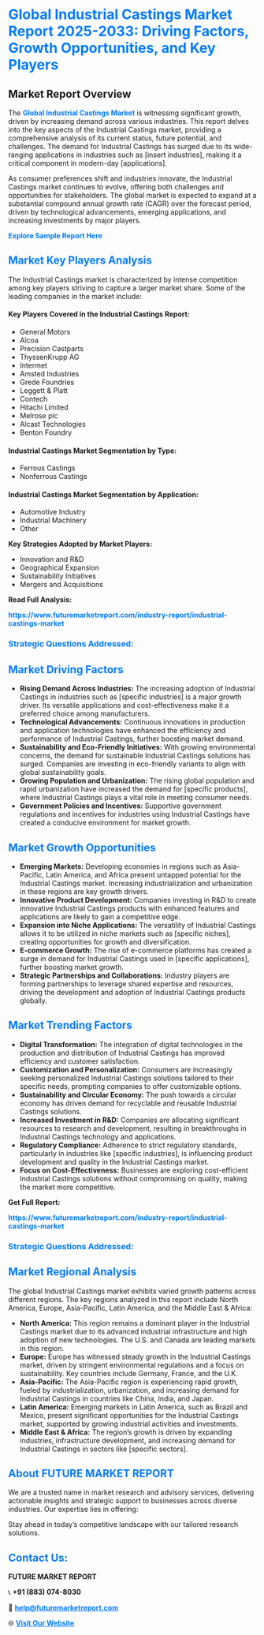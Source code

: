 <h1 style="color: #007BFF;">Global Industrial Castings Market Report 2025-2033: Driving Factors, Growth Opportunities, and Key Players</h1>

<section id="overview">
<h2>Market Report Overview</h2>
<p>The <a href="https://www.futuremarketreport.com/industry-report/industrial-castings-market" style="color: #007BFF; text-decoration: none;"><strong>Global Industrial Castings Market</strong></a> is witnessing significant growth, driven by increasing demand across various industries. This report delves into the key aspects of the Industrial Castings market, providing a comprehensive analysis of its current status, future potential, and challenges. The demand for Industrial Castings has surged due to its wide-ranging applications in industries such as [insert industries], making it a critical component in modern-day [applications].</p>
<p>As consumer preferences shift and industries innovate, the Industrial Castings market continues to evolve, offering both challenges and opportunities for stakeholders. The global market is expected to expand at a substantial compound annual growth rate (CAGR) over the forecast period, driven by technological advancements, emerging applications, and increasing investments by major players.</p>
</section>

<section id="overview">
<p><a href="https://www.futuremarketreport.com/request-sample/reportId=101904" style="color: #007BFF; text-decoration: none;"><strong>Explore Sample Report Here</strong></a></p>
</section>

<section id="key-players">
<h2 style="color: #007BFF;">Market Key Players Analysis</h2>
<p>The Industrial Castings market is characterized by intense competition among key players striving to capture a larger market share. Some of the leading companies in the market include:</p>
<h4>Key Players Covered in the Industrial Castings Report:</h4>
<ul><li>General Motors</li><li>Alcoa</li><li>Precision Castparts</li><li>ThyssenKrupp AG</li><li>Intermet</li><li>Amsted Industries</li><li>Grede Foundries</li><li>Leggett &amp; Platt</li><li>Contech</li><li>Hitachi Limited</li><li>Melrose plc</li><li>Alcast Technologies</li><li>Benton Foundry</li></ul>
<h4>Industrial Castings Market Segmentation by Type:</h4>
<ul><li>Ferrous Castings</li><li>Nonferrous Castings</li></ul>

<h4>Industrial Castings Market Segmentation by Application:</h4>
<ul><li>Automotive Industry</li><li>Industrial Machinery</li><li>Other</li></ul>
<p><strong>Key Strategies Adopted by Market Players:</strong></p>
<ul>
<li>Innovation and R&D</li>
<li>Geographical Expansion</li>
<li>Sustainability Initiatives</li>
<li>Mergers and Acquisitions</li>
</ul>
</section>

<section>
<p><strong>Read Full Analysis: </strong></p><a href="https://www.futuremarketreport.com/industry-report/industrial-castings-market" style="color: #007BFF; text-decoration: none;"><strong>https://www.futuremarketreport.com/industry-report/industrial-castings-market</strong></a>
<h3 style="color: #007BFF;">Strategic Questions Addressed:</h3>
</section>

<section id="driving-factors">
<h2 style="color: #007BFF;">Market Driving Factors</h2>
<ul>
<li><strong>Rising Demand Across Industries:</strong> The increasing adoption of Industrial Castings in industries such as [specific industries] is a major growth driver. Its versatile applications and cost-effectiveness make it a preferred choice among manufacturers.</li>
<li><strong>Technological Advancements:</strong> Continuous innovations in production and application technologies have enhanced the efficiency and performance of Industrial Castings, further boosting market demand.</li>
<li><strong>Sustainability and Eco-Friendly Initiatives:</strong> With growing environmental concerns, the demand for sustainable Industrial Castings solutions has surged. Companies are investing in eco-friendly variants to align with global sustainability goals.</li>
<li><strong>Growing Population and Urbanization:</strong> The rising global population and rapid urbanization have increased the demand for [specific products], where Industrial Castings plays a vital role in meeting consumer needs.</li>
<li><strong>Government Policies and Incentives:</strong> Supportive government regulations and incentives for industries using Industrial Castings have created a conducive environment for market growth.</li>
</ul>
</section>

<section id="growth-opportunities">
<h2 style="color: #007BFF;">Market Growth Opportunities</h2>
<ul>
<li><strong>Emerging Markets:</strong> Developing economies in regions such as Asia-Pacific, Latin America, and Africa present untapped potential for the Industrial Castings market. Increasing industrialization and urbanization in these regions are key growth drivers.</li>
<li><strong>Innovative Product Development:</strong> Companies investing in R&D to create innovative Industrial Castings products with enhanced features and applications are likely to gain a competitive edge.</li>
<li><strong>Expansion into Niche Applications:</strong> The versatility of Industrial Castings allows it to be utilized in niche markets such as [specific niches], creating opportunities for growth and diversification.</li>
<li><strong>E-commerce Growth:</strong> The rise of e-commerce platforms has created a surge in demand for Industrial Castings used in [specific applications], further boosting market growth.</li>
<li><strong>Strategic Partnerships and Collaborations:</strong> Industry players are forming partnerships to leverage shared expertise and resources, driving the development and adoption of Industrial Castings products globally.</li>
</ul>
</section>

<section id="trending-factors">
<h2 style="color: #007BFF;">Market Trending Factors</h2>
<ul>
<li><strong>Digital Transformation:</strong> The integration of digital technologies in the production and distribution of Industrial Castings has improved efficiency and customer satisfaction.</li>
<li><strong>Customization and Personalization:</strong> Consumers are increasingly seeking personalized Industrial Castings solutions tailored to their specific needs, prompting companies to offer customizable options.</li>
<li><strong>Sustainability and Circular Economy:</strong> The push towards a circular economy has driven demand for recyclable and reusable Industrial Castings solutions.</li>
<li><strong>Increased Investment in R&D:</strong> Companies are allocating significant resources to research and development, resulting in breakthroughs in Industrial Castings technology and applications.</li>
<li><strong>Regulatory Compliance:</strong> Adherence to strict regulatory standards, particularly in industries like [specific industries], is influencing product development and quality in the Industrial Castings market.</li>
<li><strong>Focus on Cost-Effectiveness:</strong> Businesses are exploring cost-efficient Industrial Castings solutions without compromising on quality, making the market more competitive.</li>
</ul>
</section>

<section>
<p><strong>Get Full Report: </strong></p><a href="https://www.futuremarketreport.com/industry-report/industrial-castings-market" style="color: #007BFF; text-decoration: none;"><strong>https://www.futuremarketreport.com/industry-report/industrial-castings-market</strong></a>
<h3 style="color: #007BFF;">Strategic Questions Addressed:</h3>
</section>


<section id="regional-analysis">
<h2 style="color: #007BFF;">Market Regional Analysis</h2>
<p>The global Industrial Castings market exhibits varied growth patterns across different regions. The key regions analyzed in this report include North America, Europe, Asia-Pacific, Latin America, and the Middle East & Africa:</p>
<ul>
<li><strong>North America:</strong> This region remains a dominant player in the Industrial Castings market due to its advanced industrial infrastructure and high adoption of new technologies. The U.S. and Canada are leading markets in this region.</li>
<li><strong>Europe:</strong> Europe has witnessed steady growth in the Industrial Castings market, driven by stringent environmental regulations and a focus on sustainability. Key countries include Germany, France, and the U.K.</li>
<li><strong>Asia-Pacific:</strong> The Asia-Pacific region is experiencing rapid growth, fueled by industrialization, urbanization, and increasing demand for Industrial Castings in countries like China, India, and Japan.</li>
<li><strong>Latin America:</strong> Emerging markets in Latin America, such as Brazil and Mexico, present significant opportunities for the Industrial Castings market, supported by growing industrial activities and investments.</li>
<li><strong>Middle East & Africa:</strong> The region’s growth is driven by expanding industries, infrastructure development, and increasing demand for Industrial Castings in sectors like [specific sectors].</li>
</ul>
</section>

<footer>
<h2 style="color: #007BFF;">About FUTURE MARKET REPORT</h2>
<p>We are a trusted name in market research and advisory services, delivering actionable insights and strategic support to businesses across diverse industries. Our expertise lies in offering:</p>

<p>Stay ahead in today’s competitive landscape with our tailored research solutions.</p>

<h2 style="color: #007BFF;">Contact Us:</h2>
<p><strong>FUTURE MARKET REPORT</strong></p>
<p>📞 <strong>+91 (883) 074-8030</strong></p>
<p>📧 <strong><a href="mailto:help@futuremarketreport.com" style="color: #007BFF;">help@futuremarketreport.com</a></strong></p>
<p>🌐 <strong><a href="https://www.futuremarketreport.com/" style="color: #007BFF;">Visit Our Website</a></strong></p>
</footer>